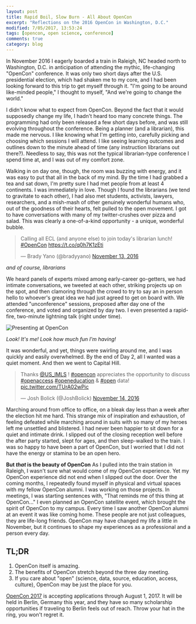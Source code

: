 ```yaml
---
layout: post
title: Rapid Boil, Slow Burn - All About OpenCon
excerpt: "Reflections on the 2016 OpenCon in Washington, D.C."
modified: 7/05/2017, 13:53:24
tags: [opencon, open science, conference]
comments: true
category: blog
---
```


In November 2016 I eagerly boarded a train in Raleigh, NC headed north to Washington, D.C. in anticipation of attending the mythic, life-changing "OpenCon" conference. It was only two short days after the U.S. presidential election, which had shaken me to my core, and I had been looking forward to this trip to get myself through it. "I'm going to be around like-minded people," I thought to myself, "And we're going to change the world."

I didn't know what to expect from OpenCon. Beyond the fact that it would supposedly change my life, I hadn't heard too many concrete things. The programming had only been released a few short days before, and was still evolving throughout the conference. Being a planner (and a librarian), this made me nervous. I like knowing what I'm getting into, carefully picking and choosing which sessions I will attend. I like seeing learning outcomes and outlines down to the minute ahead of time (any instruction librarians out there?). Needless to say, this was not the typical librarian-type conference I spend time at, and I was out of my comfort zone.

Walking in on day one, though, the room was buzzing with energy, and it was easy to put that all in the back of my mind. By the time I had grabbed a tea and sat down, I'm pretty sure I had met people from at least 4 continents. I was immediately in love. Though I found the librarians (we tend to gravitate to each other), I had also met students, activists, lawyers, researchers, and a mish-mash of other genuinely wonderful humans who, out of the goodness of their hearts, felt pulled to the open movement. I got to have conversations with many of my twitter-crushes over pizza and salad. This was clearly a one-of-a-kind opportunity - a unique, wonderful bubble.

<blockquote class="twitter-tweet" data-lang="en"><p lang="en" dir="ltr">Calling all ECL (and anyone else) to join today&#39;s librarian lunch! <a href="https://twitter.com/hashtag/OpenCon?src=hash">#OpenCon</a> <a href="https://t.co/q0h7K1zEti">https://t.co/q0h7K1zEti</a></p>&mdash; Brady Yano (@bradyyano) <a href="https://twitter.com/bradyyano/status/797853060118745089">November 13, 2016</a></blockquote>
<script async src="//platform.twitter.com/widgets.js" charset="utf-8"></script>

*and of course, librarians*

We heard panels of experts mixed among early-career go-getters, we had intimate conversations, we tweeted at each other, striking projects up on the spot, and then clamoring through the crowd to try to say an in person hello to whoever's great idea we had just agreed to get on board with. We attended "unconference" sessions, proposed after day one of the conference, and voted and organized by day two. I even presented a rapid-fire, two-minute lightning talk (right under time).  

![Presenting at OpenCon](https://lillian-rigling.github.io/images/openconlillian.jpg)

*Look! It's me! Look how much fun I'm having!*

It was wonderful, and yet, things were swirling around me, and I was quickly and easily overwhelmed. By the end of Day 2, all I wanted was a quiet moment. And then we went to Capital Hill.

<blockquote class="twitter-tweet" data-lang="en"><p lang="en" dir="ltr">Thanks <a href="https://twitter.com/US_IMLS">@US_IMLS</a> ! <a href="https://twitter.com/hashtag/opencon?src=hash">#opencon</a> appreciates the opportunity to discuss <a href="https://twitter.com/hashtag/openaccess?src=hash">#openaccess</a> <a href="https://twitter.com/hashtag/openeducation?src=hash">#openeducation</a> &amp; <a href="https://twitter.com/hashtag/open?src=hash">#open</a> data! <a href="https://t.co/TUrA02wPic">pic.twitter.com/TUrA02wPic</a></p>&mdash; Josh Bolick (@JoshBolick) <a href="https://twitter.com/JoshBolick/status/798270330963972096">November 14, 2016</a></blockquote>
<script async src="//platform.twitter.com/widgets.js" charset="utf-8"></script>

Marching around from office to office, on a bleak day less than a week after the election hit me hard. This strange mix of inspiration and exhaustion, of feeling defeated while marching around in suits with so many of my heroes left me unsettled and blistered. I had never been happier to sit down for a quiet and intimate drink. I slipped out of the closing reception well before the after party started, slept for ages, and then sleep-walked to the train. I was so happy to have been a part of OpenCon, but I worried that I did not have the energy or stamina to be an open hero.

**But *that* is the beauty of OpenCon** As I pulled into the train station in Raleigh, I wasn't sure what would come of my OpenCon experience. Yet my OpenCon experience did not end when I slipped out the door. Over the coming months, I repeatedly found myself in physical and virtual spaces with my fellow OpenCon alumni. I was working on those projects. In meetings, I was starting sentences with, "That reminds me of this thing at OpenCon..." I even planned an OpenCon satellite event, which brought the spirit of OpenCon to my campus. Every time I saw another OpenCon alumni at an event it was like coming home. These people are not just colleagues, they are life-long friends. OpenCon may have changed my life a little in November, but it continues to shape my experiences as a professional and a person every day.

## TL;DR

1. OpenCon itself is amazing.
2. The benefits of OpenCon stretch beyond the three day meeting.
3. If you care about "open" (science, data, source, education, access, culture), OpenCon may be just the place for you.

[OpenCon 2017](https://opencon2017.org) is accepting applications through August 1, 2017. It will be held in Berlin, Germany this year, and they have so many scholarship opportunities if traveling to Berlin feels out of reach. Throw your hat in the ring, you won't regret it.


<script>
  (function(i,s,o,g,r,a,m){i['GoogleAnalyticsObject']=r;i[r]=i[r]||function(){
  (i[r].q=i[r].q||[]).push(arguments)},i[r].l=1*new Date();a=s.createElement(o),
  m=s.getElementsByTagName(o)[0];a.async=1;a.src=g;m.parentNode.insertBefore(a,m)
  })(window,document,'script','https://www.google-analytics.com/analytics.js','ga');

  ga('create', 'UA-87286945-2', 'auto');
  ga('send', 'pageview');

</script>
